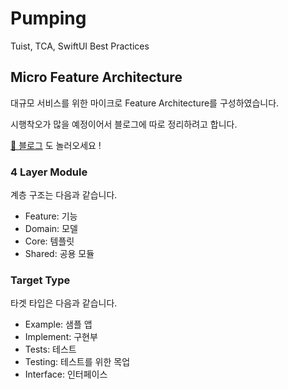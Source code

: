 # Pumping
Tuist, TCA, SwiftUI Best Practices

## Micro Feature Architecture
대규모 서비스를 위한 마이크로 Feature Architecture를 구성하였습니다. 

시행착오가 많을 예정이어서 블로그에 따로 정리하려고 합니다.

[🚀 블로그](https://medium.com/@mooyoung2309/tuist%EB%A1%9C-micro-architecture-%EC%A0%81%EC%9A%A9%ED%95%98%EA%B8%B0-aa0ca97a4f4d) 도 놀러오세요 !

### 4 Layer Module
계층 구조는 다음과 같습니다.
- Feature: 기능
- Domain: 모델
- Core: 템플릿
- Shared: 공용 모듈

### Target Type
타겟 타입은 다음과 같습니다.
- Example: 샘플 앱
- Implement: 구현부
- Tests: 테스트
- Testing: 테스트를 위한 목업
- Interface: 인터페이스

